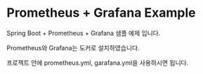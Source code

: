 # Prometheus + Grafana Example
Spring Boot + Prometheus + Grafana 샘플 예제 입니다.

Prometheus와 Grafana는 도커로 설치하였습니다. 

프로젝트 안에 prometheus.yml, garafana.yml을 사용하시면 됩니다. 
